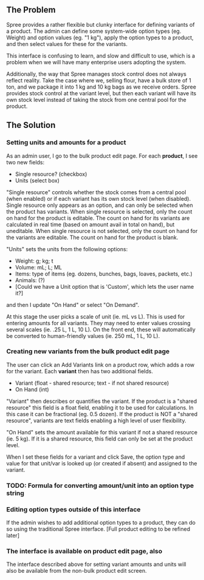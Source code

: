 ## The Problem

Spree provides a rather flexible but clunky interface for defining variants of a product. The admin can define some system-wide option types (eg. Weight) and option values (eg. "1 kg"), apply the option types to a product, and then select values for these for the variants.

This interface is confusing to learn, and slow and difficult to use, which is a problem when we will have many  enterprise users adopting the system.

Additionally, the way that Spree manages stock control does not always reflect reality. Take the case where we, selling flour, have a bulk store of 1 ton, and we package it into 1 kg and 10 kg bags as we receive orders. Spree provides stock control at the variant level, but then each variant will have its own stock level instead of taking the stock from one central pool for the product.


## The Solution

### Setting units and amounts for a product

As an admin user, I go to the bulk product edit page. For each **product**, I see two new fields:

- Single resource? (checkbox)
- Units (select box)

"Single resource" controls whether the stock comes from a central pool (when enabled) or if each variant has its own stock level (when disabled). Single resource only appears as an option, and can only be selected when the product has variants. When single resource is selected, only the count on hand for the product is editable. The count on hand for its variants are calculated in real time (based on amount avail in total on hand), but uneditable. When single resource is not selected, only the count on hand for the variants are editable. The count on hand for the product is blank.

"Units" sets the units from the following options:
* Weight: g; kg; t
* Volume: mL; L; ML
* Items: type of items (eg. dozens, bunches, bags, loaves, packets, etc.)
* Animals: (?)
* [Could we have a Unit option that is 'Custom', which lets the user name it?]

and then I update "On Hand" or select "On Demand".

At this stage the user picks a scale of unit (ie. mL vs L). This is used for entering amounts for all variants. They may need to enter values crossing several scales (ie. .25 L, 1 L, 10 L). On the front end, these will automatically be converted to human-friendly values (ie. 250 mL, 1 L, 10 L).

### Creating new variants from the bulk product edit page

The user can click an Add Variants link on a product row, which adds a row for the variant. Each **variant** then has two additional fields.
- Variant (float - shared resource; text - if not shared resource)
- On Hand (int)

"Variant" then describes or quantifies the variant. If the product is a "shared resource" this field is a float field, enabling it to be used for calculations. In this case it can be fractional (eg. 0.5 dozen). If the product is NOT a "shared resource", variants are text fields enabling a high level of user flexibility.
 
"On Hand" sets the amount available for this variant if not a shared resource (ie. 5 kg). If it is a shared resource, this field can only be set at the product level.

When I set these fields for a variant and click Save, the option type and value for that unit/var is looked up (or created if absent) and assigned to the variant.

### TODO: Formula for converting amount/unit into an option type string


### Editing option types outside of this interface

If the admin wishes to add additional option types to a product, they can do so using the traditional Spree interface. [Full product editing to be refined later]


### The interface is available on product edit page, also

The interface described above for setting variant amounts and units will also be available from the non-bulk product edit screen.